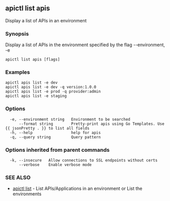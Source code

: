 ## apictl list apis

Display a list of APIs in an environment

### Synopsis

Display a list of APIs in the environment specified by the flag --environment, -e

```
apictl list apis [flags]
```

### Examples

```
apictl apis list -e dev
apictl apis list -e dev -q version:1.0.0
apictl apis list -e prod -q provider:admin
apictl apis list -e staging
```

### Options

```
  -e, --environment string   Environment to be searched
      --format string        Pretty-print apis using Go Templates. Use {{ jsonPretty . }} to list all fields
  -h, --help                 help for apis
  -q, --query string         Query pattern
```

### Options inherited from parent commands

```
  -k, --insecure   Allow connections to SSL endpoints without certs
      --verbose    Enable verbose mode
```

### SEE ALSO

* [apictl list](apictl_list.md)	 - List APIs/Applications in an environment or List the environments

